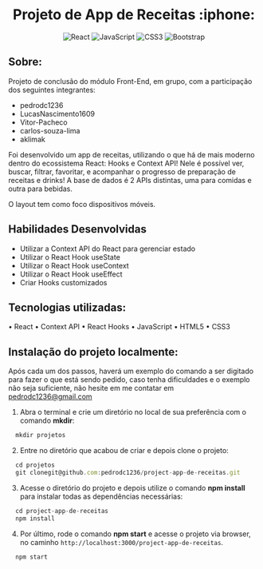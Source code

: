 <h1 align="center"> Projeto de App de Receitas :iphone:</h1>

 <div align="center">
 
 ![React](https://img.shields.io/badge/react-%2320232a.svg?style=for-the-badge&logo=react&logoColor=%2361DAFB)
 ![JavaScript](https://img.shields.io/badge/javascript-%23323330.svg?style=for-the-badge&logo=javascript&logoColor=%23F7DF1E)
 ![CSS3](https://img.shields.io/badge/css3-%231572B6.svg?style=for-the-badge&logo=css3&logoColor=white)
 ![Bootstrap](https://img.shields.io/badge/bootstrap-%23563D7C.svg?style=for-the-badge&logo=bootstrap&logoColor=white)
 
</div>

<h2 align="left"> Sobre: </h2>

Projeto de conclusão do módulo Front-End, em grupo, com a participação dos seguintes integrantes:
- pedrodc1236
- LucasNascimento1609
- Vitor-Pacheco
- carlos-souza-lima
- aklimak

Foi desenvolvido um app de receitas, utilizando o que há de mais moderno dentro do ecossistema React: Hooks e Context API!
Nele é possível ver, buscar, filtrar, favoritar, e acompanhar o progresso de preparação de receitas e drinks!
A base de dados é 2 APIs distintas, uma para comidas e outra para bebidas.

O layout tem como foco dispositivos móveis.

## Habilidades Desenvolvidas

- Utilizar a Context API do React para gerenciar estado
- Utilizar o React Hook useState
- Utilizar o React Hook useContext
- Utilizar o React Hook useEffect
- Criar Hooks customizados

## Tecnologias utilizadas:
• React
• Context API
• React Hooks
• JavaScript
• HTML5
• CSS3

## Instalação do projeto localmente:
 
Após cada um dos passos, haverá um exemplo do comando a ser digitado para fazer o que está sendo pedido, caso tenha dificuldades e o exemplo não seja suficiente, não hesite em me contatar em pedrodc1236@gmail.com

1. Abra o terminal e crie um diretório no local de sua preferência com o comando **mkdir**:
```javascript
  mkdir projetos
```

2. Entre no diretório que acabou de criar e depois clone o projeto:
```javascript
  cd projetos
  git clonegit@github.com:pedrodc1236/project-app-de-receitas.git
```

3. Acesse o diretório do projeto e depois utilize o comando **npm install** para instalar todas as dependências necessárias:
```javascript
  cd project-app-de-receitas
  npm install
```

4. Por último, rode o comando **npm start** e acesse o projeto via browser, no caminho `http://localhost:3000/project-app-de-receitas`.

```javascript
  npm start
```

